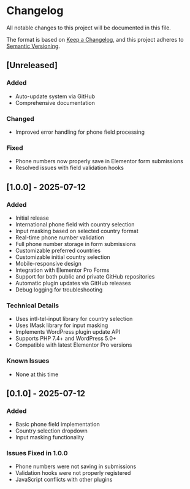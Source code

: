 # Changelog

All notable changes to this project will be documented in this file.

The format is based on [Keep a Changelog](https://keepachangelog.com/en/1.0.0/), and this project adheres to [Semantic Versioning](https://semver.org/spec/v2.0.0.html).

## [Unreleased]

### Added

- Auto-update system via GitHub
- Comprehensive documentation

### Changed

- Improved error handling for phone field processing

### Fixed

- Phone numbers now properly save in Elementor form submissions
- Resolved issues with field validation hooks

## [1.0.0] - 2025-07-12

### Added

- Initial release
- International phone field with country selection
- Input masking based on selected country format
- Real-time phone number validation
- Full phone number storage in form submissions
- Customizable preferred countries
- Customizable initial country selection
- Mobile-responsive design
- Integration with Elementor Pro Forms
- Support for both public and private GitHub repositories
- Automatic plugin updates via GitHub releases
- Debug logging for troubleshooting

### Technical Details

- Uses intl-tel-input library for country selection
- Uses IMask library for input masking
- Implements WordPress plugin update API
- Supports PHP 7.4+ and WordPress 5.0+
- Compatible with latest Elementor Pro versions

### Known Issues

- None at this time

## [0.1.0] - 2025-07-12

### Added

- Basic phone field implementation
- Country selection dropdown
- Input masking functionality

### Issues Fixed in 1.0.0

- Phone numbers were not saving in submissions
- Validation hooks were not properly registered
- JavaScript conflicts with other plugins
